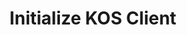 ---
title: Initialize KOS Client
excerpt: Create a new KOS client instance
api:
  file: openapi.json
  operationId: post_kos-init
hidden: false
---